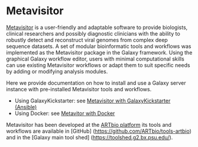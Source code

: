 # Metavisitor

[Metavisitor](http://dx.doi.org/10.1101/048983) is a user-friendly and adaptable software to provide biologists, clinical researchers and possibly diagnostic clinicians with the ability to robustly detect and reconstruct viral genomes from complex deep sequence datasets. A set of modular bioinformatic tools and workflows was implemented as the Metavisitor package in the Galaxy framework. Using the graphical Galaxy workflow editor, users with minimal computational skills can use existing Metavisitor workflows or adapt them to suit specific needs by adding or modifying analysis modules.

Here we provide documentation on how to install and use a Galaxy server instance with pre-installed Metavisitor tools and workflows.

- Using GalaxyKickstarter: see [Metavisitor with GalaxyKickstarter (Ansible)](metavisitor_ansible.md)
- Using Docker: see [Metavitor with Docker](metavisitor_docker.md)


Metavisitor has been developed at the [ARTbio platform](http://artbio.fr) its tools and workflows are available in [GitHub] (https://github.com/ARTbio/tools-artbio) and in the [Galaxy main tool shed] (https://toolshed.g2.bx.psu.edu/).
